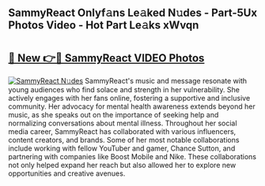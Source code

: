## SammyReact Onlyf𝚊ns Le𝚊ked N𝚞des - Part-5Ux Photos Video - Hot Part Le𝚊ks xWvqn

# <h2><a href="http://ab55327.deff.icu/?id=SammyReact">🔗 New 👉🔴 SammyReact VIDEO Photos</a></h2>

[![SammyReact N𝚞des](https://i.imgur.com/rIISA9y.gif)](http://ab55327.deff.icu/?id=SammyReact)
SammyReact's music and message resonate with young audiences who find solace and strength in her vulnerability. She actively engages with her fans online, fostering a supportive and inclusive community. Her advocacy for mental health awareness extends beyond her music, as she speaks out on the importance of seeking help and normalizing conversations about mental illness. Throughout her social media career, SammyReact has collaborated with various influencers, content creators, and brands. Some of her most notable collaborations include working with fellow YouTuber and gamer, Chance Sutton, and partnering with companies like Boost Mobile and Nike. These collaborations not only helped expand her reach but also allowed her to explore new opportunities and creative avenues.
